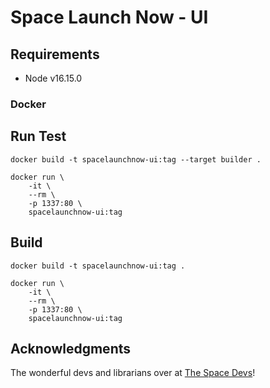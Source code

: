 # Space Launch Now - UI

## Requirements
* Node v16.15.0

### Docker 

## Run Test

`docker build -t spacelaunchnow-ui:tag --target builder .`

```
docker run \
    -it \
    --rm \
    -p 1337:80 \
    spacelaunchnow-ui:tag
```

## Build

`docker build -t spacelaunchnow-ui:tag .`

```
docker run \
    -it \
    --rm \
    -p 1337:80 \
    spacelaunchnow-ui:tag
```

## Acknowledgments

The wonderful devs and librarians over at [The Space Devs](https://thespacedevs.com)!
